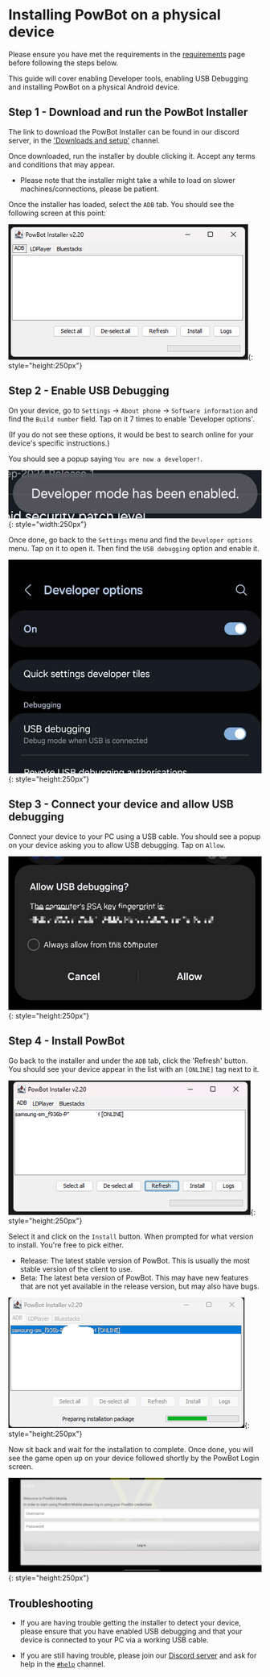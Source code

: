 # Installing PowBot on a physical device

Please ensure you have met the requirements in the [requirements](../install/index.md) page before following the steps below.

This guide will cover enabling Developer tools, enabling USB Debugging and installing PowBot on a physical Android device.

## Step 1 - Download and run the PowBot Installer

The link to download the PowBot Installer can be found in our discord server, in the ['Downloads and setup'](https://discordapp.com/channels/341014842745815054/976860980187390072) channel.

Once downloaded, run the installer by double clicking it. Accept any terms and conditions that may appear.

* Please note that the installer might take a while to load on slower machines/connections, please be patient.

Once the installer has loaded, select the `ADB` tab. You should see the following screen at this point:

![alt text](image.png){: style="height:250px"}


## Step 2 - Enable USB Debugging

On your device, go to `Settings` -> `About phone` -> `Software information` and find the `Build number` field. Tap on it 7 times to enable 'Developer options'. 

(If you do not see these options, it would be best to search online for your device's specific instructions.)

You should see a popup saying `You are now a developer!`.

![alt text](image-2.png){: style="width:250px"}

Once done, go back to the `Settings` menu and find the `Developer options` menu. Tap on it to open it. Then find the `USB debugging` option and enable it.

![alt text](image-1.png){: style="height:250px"}

## Step 3 - Connect your device and allow USB debugging

Connect your device to your PC using a USB cable. You should see a popup on your device asking you to allow USB debugging. Tap on `Allow`.

![alt text](image-3.png){: style="height:250px"}


## Step 4 - Install PowBot

Go back to the installer and under the `ADB` tab, click the 'Refresh' button. You should see your device appear in the list with an `[ONLINE]` tag next to it.

![alt text](image-4.png){: style="height:250px"}

Select it and click on the `Install` button. When prompted for what version to install. You're free to pick either.

* Release: The latest stable version of PowBot. This is usually the most stable version of the client to use.
* Beta: The latest beta version of PowBot. This may have new features that are not yet available in the release version, but may also have bugs.

![alt text](image-5.png){: style="height:250px"}

Now sit back and wait for the installation to complete. Once done, you will see the game open up on your device followed shortly by the PowBot Login screen.


![alt text](image-6.png){: style="height:250px"}



## Troubleshooting

* If you are having trouble getting the installer to detect your device, please ensure that you have enabled USB debugging and that your device is connected to your PC via a working USB cable.


* If you are still having trouble, please join our [Discord server](https://discord.gg/powbot) and ask for help in the [`#help`](https://discordapp.com/channels/341014842745815054/1037874582222274612) channel.
